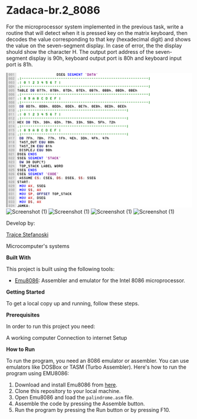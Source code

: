 # Zadaca-br.2_8086

For the microprocessor system implemented in the previous task, write a routine that will detect when it is pressed key on the matrix keyboard, then decodes the value corresponding to that key (hexadecimal digit) and shows the value on the seven-segment display. In case of error, the the display should show the character H. The output port address of the seven-segment display is 90h, keyboard output port is 80h and keyboard input port is 81h.


![Screenshot (1)](https://github.com/TrajceStudent/Zadaca-br.2_8086/blob/main/8.1.png  )
![Screenshot (1)]()
![Screenshot (1)]()
![Screenshot (1)]()
![Screenshot (1)]()


				
		
Develop by:

[Trajce Stefanoski ](https://github.com/TrajceStudent)

Microcomputer's systems

**Built With**

This project is built using the following tools:

- [Emu8086](https://emu8086-microprocessor-emulator.en.softonic.com/): Assembler and emulator for the Intel 8086 microprocessor.

**Getting Started**

To get a local copy up and running, follow these steps.

**Prerequisites**

In order to run this project you need:

A working computer
Connection to internet
Setup

**How to Run**

To run the program, you need an 8086 emulator or assembler. You can use emulators like DOSBox or TASM (Turbo Assembler). Here's how to run the program using EMU8086:

1. Download and install Emu8086 from [here](https://emu8086-microprocessor-emulator.en.softonic.com/).
2. Clone this repository to your local machine.
3. Open Emu8086 and load the `palindrome.asm` file.
4. Assemble the code by pressing the Assemble button.
5. Run the program by pressing the Run button or by pressing F10.
